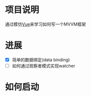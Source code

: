 # 项目说明
通过模仿[Vue](https://github.com/vuejs/vue)来学习如何写一个MVVM框架

# 进展
- [x] 简单的数据绑定(data binding)
- [ ] 如何通过观察者模式实现watcher

# 如何启动